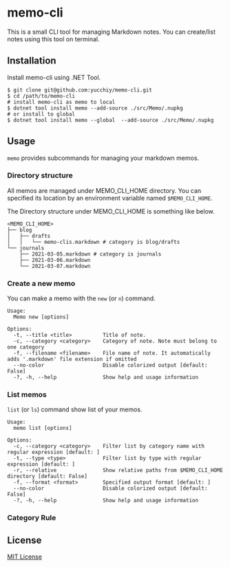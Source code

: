 # memo-cli

This is a small CLI tool for managing Markdown notes.
You can create/list notes using this tool on terminal.

## Installation

Install memo-cli using .NET Tool.

```
$ git clone git@github.com:yucchiy/memo-cli.git
$ cd /path/to/memo-cli
# install memo-cli as memo to local
$ dotnet tool install memo --add-source ./src/Memo/.nupkg 
# or install to global
$ dotnet tool install memo --global  --add-source ./src/Memo/.nupkg 
```

## Usage

`memo` provides subcommands for managing your markdown memos.

### Directory structure

All memos are managed under MEMO_CLI_HOME directory. You can specified its location by an environment variable named `$MEMO_CLI_HOME`.

The Directory structure under MEMO_CLI_HOME is something like below.

```
<MEMO_CLI_HOME>
├── blog
│   ├── drafts
│   │   └── memo-clis.markdown # category is blog/drafts
└── journals
    ├── 2021-03-05.markdown # category is journals
    ├── 2021-03-06.markdown
    └── 2021-03-07.markdown
```

### Create a new memo

You can make a memo with the `new` (or `n`) command.

```
Usage:
  Memo new [options]

Options:
  -t, --title <title>          Title of note.
  -c, --category <category>    Category of note. Note must belong to one category
  -f, --filename <filename>    File name of note. It automatically adds '.markdown' file extension if omitted
  --no-color                   Disable colorized output [default: False]
  -?, -h, --help               Show help and usage information
```

### List memos

`list` (or `ls`) command show list of your memos.

```
Usage:
  memo list [options]

Options:
  -c, --category <category>    Filter list by category name with regular expression [default: ]
  -t, --type <type>            Filter list by type with regular expression [default: ]
  -r, --relative               Show relative paths from $MEMO_CLI_HOME directory [default: False]
  -f, --format <format>        Specified output format [default: ]
  --no-color                   Disable colorized output [default: False]
  -?, -h, --help               Show help and usage information
```

### Category Rule

## License

[MIT License](LICENSE)